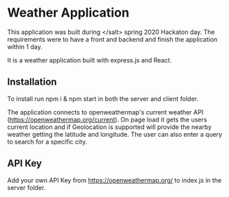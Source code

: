# Weather Application

This application was built during &#60;/salt&#62; spring 2020 Hackaton day. The requirements were to have a front and backend and finish the application within 1 day.

It is a weather application built with express.js and React. 

## Installation
To install run npm i & npm start in both the server and client folder. 

The application connects to openweathermap's current weather API (https://openweathermap.org/current). On page load it gets the users current location and if Geolocation is supported will provide the nearby weather getting the latitude and longitude. The user can also enter a query to search for a specific city.

## API Key
Add your own API Key from https://openweathermap.org/ to index.js in the server folder. 

